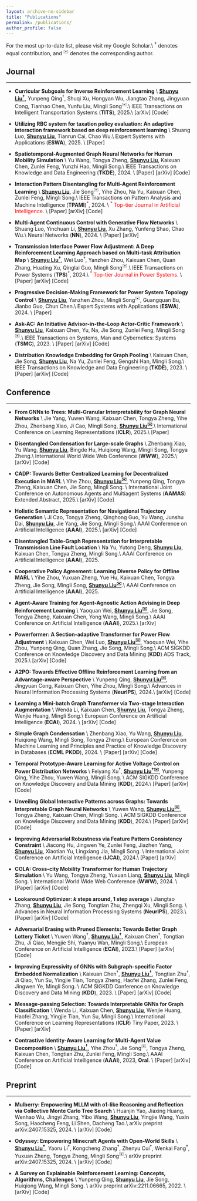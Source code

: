 ```yaml
---
layout: archive-no-sidebar
title: "Publications"
permalink: /publications/
author_profile: false
---
```


For the most up-to-date list, please visit my <a href="https://scholar.google.com/citations?user=4U-X6d4AAAAJ&hl=en" target="_blank" style="text-decoration: none">Google Scholar</a>.\\
$^\dagger$ denotes equal contribution, and $^✉️$ denotes the corresponding author.

## Journal
---

- **Curricular Subgoals for Inverse Reinforcement Learning**  \\
  **<u>Shunyu Liu$^\dagger$</u>**, Yunpeng Qing$^\dagger$, Shuqi Xu, Hongyan Wu, Jiangtao Zhang, Jingyuan Cong, Tianhao Chen, Yunfu Liu, Mingli Song$^✉️$.\\
  IEEE Transactions on Intelligent Transportation Systems (**TITS**), 2025.\\
  <a href="https://arxiv.org/abs/2306.08232" target="_blank" style="text-decoration: none">\[arXiv\]</a> <a href="https://github.com/Plankson/CSIRL" target="_blank" style="text-decoration: none">\[Code\]</a>



- **Utilizing RBC system for taxation policy evaluation: An adaptive interaction framework based on deep reinforcement learning** \\
  Shuang Luo, **<u>Shunyu Liu</u>**, Tianrun Cai, Chao Wu.\\
  Expert Systems with Applications (**ESWA**), 2025. \\
  <a href="https://www.sciencedirect.com/science/article/pii/S0957417424032329" target="_blank" style="text-decoration: none">\[Paper\]</a>


- **Spatiotemporal-Augmented Graph Neural Networks for Human Mobility Simulation** \\
  Yu Wang, Tongya Zheng, **<u>Shunyu Liu</u>**, Kaixuan Chen, Zunlei Feng, Yunzhi Hao, Mingli Song.\\
  IEEE Transactions on Knowledge and Data Engineering (**TKDE**), 2024. \\
  <a href="https://ieeexplore.ieee.org/abstract/document/10547368/" target="_blank" style="text-decoration: none">\[Paper\]</a> <a href="https://arxiv.org/abs/2306.09381" target="_blank" style="text-decoration: none">\[arXiv\]</a> <a href="https://github.com/Star607/STAR-TKDE" target="_blank" style="text-decoration: none">\[Code\]</a> 


- **Interaction Pattern Disentangling for Multi-Agent Reinforcement Learning**  \\
  **<u>Shunyu Liu</u>**, Jie Song$^✉️$, Yihe Zhou, Na Yu, Kaixuan Chen, Zunlei Feng, Mingli Song.\\
  IEEE Transactions on Pattern Analysis and Machine Intelligence (**TPAMI**)<span style="color:red">$^*$</span>, 2024. \\
  <span style="color:red">$^*$ Top-tier Journal in Artificial Intelligence.</span> \\
  <a href="https://ieeexplore.ieee.org/document/10529613" target="_blank" style="text-decoration: none">\[Paper\]</a> <a href="https://arxiv.org/abs/2207.03902" target="_blank" style="text-decoration: none">\[arXiv\]</a> <a href="https://github.com/liushunyu/OPT" target="_blank" style="text-decoration: none">\[Code\]</a>


- **Multi-Agent Continuous Control with Generative Flow Networks**  \\
  Shuang Luo, Yinchuan Li, **<u>Shunyu Liu</u>**, Xu Zhang, Yunfeng Shao, Chao Wu.\\
  Neural Networks (**NN**), 2024. \\
  <a href="https://www.sciencedirect.com/science/article/abs/pii/S0893608024001679" target="_blank" style="text-decoration: none">\[Paper\]</a> <a href="https://arxiv.org/abs/2408.06920" target="_blank" style="text-decoration: none">\[arXiv\]</a>


- **Transmission Interface Power Flow Adjustment: A Deep Reinforcement Learning Approach based on Multi-task Attribution Map** \\
  **<u>Shunyu Liu$^\dagger$</u>**, Wei Luo$^\dagger$, Yanzhen Zhou, Kaixuan Chen, Quan Zhang, Huating Xu, Qinglai Guo, Mingli Song$^✉️$.\\
  IEEE Transactions on Power Systems (**TPS**)<span style="color:red">$^*$</span>, 2024.\\
  <span style="color:red">$^*$ Top-tier Journal in Power Systems.</span> \\
  <a href="https://ieeexplore.ieee.org/document/10192091" target="_blank" style="text-decoration: none">\[Paper\]</a> <a href="https://arxiv.org/abs/2405.15831" target="_blank" style="text-decoration: none">\[arXiv\]</a> <a href="https://github.com/Cra2yDavid/MAM" target="_blank" style="text-decoration: none">\[Code\]</a> 


- **Progressive Decision-Making Framework for Power System Topology Control** \\
  **<u>Shunyu Liu</u>**, Yanzhen Zhou, Mingli Song$^✉️$, Guangquan Bu, Jianbo Guo, Chun Chen.\\
  Expert Systems with Applications (**ESWA**), 2024. \\
  <a href="https://www.sciencedirect.com/science/article/pii/S0957417423015725" target="_blank" style="text-decoration: none">\[Paper\]</a>


- **Ask-AC: An Initiative Advisor-in-the-Loop Actor-Critic Framework**  \\
  **<u>Shunyu Liu</u>**, Kaixuan Chen, Yu, Na, Jie Song, Zunlei Feng, Mingli Song$^✉️$.\\
  IEEE Transactions on Systems, Man and Cybernetics: Systems (**TSMC**), 2023. \\
  <a href="https://ieeexplore.ieee.org/abstract/document/10210582" target="_blank" style="text-decoration: none">\[Paper\]</a> <a href="https://arxiv.org/abs/2207.01955" target="_blank" style="text-decoration: none">\[arXiv\]</a> <a href="https://github.com/liushunyu/Ask-AC" target="_blank" style="text-decoration: none">\[Code\]</a>


- **Distribution Knowledge Embedding for Graph Pooling** \\
  Kaixuan Chen, Jie Song, **<u>Shunyu Liu</u>**, Na Yu, Zunlei Feng, Gengshi Han, Mingli Song.\\
  IEEE Transactions on Knowledge and Data Engineering (**TKDE**), 2023. \\
  <a href="https://ieeexplore.ieee.org/abstract/document/9896198/" target="_blank" style="text-decoration: none">\[Paper\]</a> <a href="https://arxiv.org/abs/2109.14333" target="_blank" style="text-decoration: none">\[arXiv\]</a> <a href="https://github.com/chenchkx/DKEPool" target="_blank" style="text-decoration: none">\[Code\]</a> 




## Conference
---


- **From GNNs to Trees: Multi-Granular Interpretability for Graph Neural Networks**  \\
  Jie Yang, Yuwen Wang, Kaixuan Chen, Tongya Zheng, Yihe Zhou, Zhenbang Xiao, Ji Cao, Mingli Song, **<u>Shunyu Liu$^✉️$</u>**.\\
  International Conference on Learning Representations (**ICLR**), 2025.\\
  <a href="https://openreview.net/forum?id=KEUPk0wXXe" target="_blank" style="text-decoration: none">\[Paper\]</a> 


- **Disentangled Condensation for Large-scale Graphs**  \\
  Zhenbang Xiao, Yu Wang, **<u>Shunyu Liu</u>**, Bingde Hu, Huiqiong Wang, Mingli Song, Tongya Zheng.\\
  International World Wide Web Conference (**WWW**), 2025.\\
  <a href="https://arxiv.org/abs/2401.12231" target="_blank" style="text-decoration: none">\[arXiv\]</a> <a href="https://github.com/BangHonor/DisCo" target="_blank" style="text-decoration: none">\[Code\]</a> 


- **CADP: Towards Better Centralized Learning for Decentralized Execution in MARL** \\
  Yihe Zhou, **<u>Shunyu Liu$^✉️$</u>**, Yunpeng Qing, Tongya Zheng, Kaixuan Chen, Jie Song, Mingli Song. \\
  International Joint Conference on Autonomous Agents and Multiagent Systems (**AAMAS**) Extended Abstract, 2025.\\
  <a href="https://arxiv.org/abs/2305.17352" target="_blank" style="text-decoration: none">\[arXiv\]</a> <a href="https://github.com/zyh1999/CADP" target="_blank" style="text-decoration: none">\[Code\]</a> 




- **Holistic Semantic Representation for Navigational Trajectory Generation**  \\
  Ji Cao, Tongya Zheng, Qinghong Guo, Yu Wang, Junshu Dai, **<u>Shunyu Liu</u>**, Jie Yang, Jie Song, Mingli Song.\\
  AAAI Conference on Artificial Intelligence (**AAAI**), 2025.\\
  <a href="https://arxiv.org/abs/2501.02737" target="_blank" style="text-decoration: none">\[arXiv\]</a> <a href="https://github.com/caoji2001/HOSER" target="_blank" style="text-decoration: none">\[Code\]</a>


- **Disentangled Table-Graph Representation for Interpretable Transmission Line Fault Location**  \\
  Na Yu, Yutong Deng, **<u>Shunyu Liu</u>**, Kaixuan Chen, Tongya Zheng, Mingli Song.\\
  AAAI Conference on Artificial Intelligence (**AAAI**), 2025.


- **Cooperative Policy Agreement: Learning Diverse Policy for Offline MARL**  \\
  Yihe Zhou, Yuxuan Zheng, Yue Hu, Kaixuan Chen, Tongya Zheng, Jie Song, Mingli Song, **<u>Shunyu Liu$^✉️$</u>**.\\
  AAAI Conference on Artificial Intelligence (**AAAI**), 2025.


- **Agent-Aware Training for Agent-Agnostic Action Advising in Deep Reinforcement Learning**  \\
  Yaoquan Wei, **<u>Shunyu Liu$^✉️$</u>**, Jie Song, Tongya Zheng, Kaixuan Chen, Yong Wang, Mingli Song.\\
  AAAI Conference on Artificial Intelligence (**AAAI**), 2025.\\
  <a href="https://arxiv.org/abs/2311.16807" target="_blank" style="text-decoration: none">\[arXiv\]</a> 


- **Powerformer: A Section-adaptive Transformer for Power Flow Adjustment** \\
  Kaixuan Chen, Wei Luo, **<u>Shunyu Liu$^✉️$</u>**, Yaoquan Wei, Yihe Zhou, Yunpeng Qing, Quan Zhang, Jie Song, Mingli Song.\\
  ACM SIGKDD Conference on Knowledge Discovery and Data Mining (**KDD**) ADS Track, 2025.\\
  <a href="https://arxiv.org/abs/2401.02771" target="_blank" style="text-decoration: none">\[arXiv\]</a> <a href="https://github.com/chenchkx/Powerformer" target="_blank" style="text-decoration: none">\[Code\]</a> 


- **A2PO: Towards Effective Offline Reinforcement Learning from an Advantage-aware Perspective**  \\
  Yunpeng Qing, **<u>Shunyu Liu$^✉️$</u>**, Jingyuan Cong, Kaixuan Chen, Yihe Zhou, Mingli Song.\\
  Advances in Neural Information Processing Systems (**NeurIPS**), 2024.\\
  <a href="https://arxiv.org/abs/2403.07262" target="_blank" style="text-decoration: none">\[arXiv\]</a> <a href="https://github.com/Plankson/A2PO" target="_blank" style="text-decoration: none">\[Code\]</a>


- **Learning a Mini-batch Graph Transformer via Two-stage Interaction Augmentation**  \\
  Wenda Li, Kaixuan Chen, **<u>Shunyu Liu</u>**, Tongya Zheng, Wenjie Huang, Mingli Song.\\
  European Conference on Artificial Intelligence (**ECAI**), 2024. \\
  <a href="https://arxiv.org/abs/2407.09904" target="_blank" style="text-decoration: none">\[arXiv\]</a> <a href="https://github.com/l-wd/LGMformer" target="_blank" style="text-decoration: none">\[Code\]</a>


- **Simple Graph Condensation**  \\
  Zhenbang Xiao, Yu Wang, **<u>Shunyu Liu</u>**, Huiqiong Wang, Mingli Song, Tongya Zheng.\\
  European Conference on Machine Learning and Principles and Practice of Knowledge Discovery in Databases (**ECML PKDD**), 2024. \\
  <a href="https://link.springer.com/chapter/10.1007/978-3-031-70344-7_4" target="_blank" style="text-decoration: none">\[Paper\]</a> <a href="https://arxiv.org/abs/2403.14951" target="_blank" style="text-decoration: none">\[arXiv\]</a> <a href="https://github.com/BangHonor/SimGC" target="_blank" style="text-decoration: none">\[Code\]</a>

- **Temporal Prototype-Aware Learning for Active Voltage Control on Power Distribution Networks**  \\
  Feiyang Xu$^\dagger$, **<u>Shunyu Liu$^{\dagger ✉️}$</u>**, Yunpeng Qing, Yihe Zhou, Yuwen Wang, Mingli Song. \\
  ACM SIGKDD Conference on Knowledge Discovery and Data Mining (**KDD**), 2024.\\
  <a href="https://dl.acm.org/doi/abs/10.1145/3637528.3671790" target="_blank" style="text-decoration: none">\[Paper\]</a> <a href="https://arxiv.org/abs/2406.17818" target="_blank" style="text-decoration: none">\[arXiv\]</a> <a href="https://github.com/Canyizl/TPA-for-AVC" target="_blank" style="text-decoration: none">\[Code\]


- **Unveiling Global Interactive Patterns across Graphs: Towards Interpretable Graph Neural Networks**  \\
  Yuwen Wang, **<u>Shunyu Liu$^✉️$</u>**, Tongya Zheng, Kaixuan Chen, Mingli Song. \\
  ACM SIGKDD Conference on Knowledge Discovery and Data Mining (**KDD**), 2024.\\
  <a href="https://dl.acm.org/doi/abs/10.1145/3637528.3671838" target="_blank" style="text-decoration: none">\[Paper\]</a> <a href="https://arxiv.org/abs/2407.01979" target="_blank" style="text-decoration: none">\[arXiv\]</a> <a href="https://github.com/Wangyuwen0627/GIP-Framework" target="_blank" style="text-decoration: none">\[Code\]


- **Improving Adversarial Robustness via Feature Pattern Consistency Constraint** \\
  Jiacong Hu, Jingwen Ye, Zunlei Feng, Jiazhen Yang, **<u>Shunyu Liu</u>**, Xiaotian Yu, Lingxiang Jia, Mingli Song. \\
  International Joint Conference on Artificial  Intelligence (**IJCAI**), 2024.\\
  <a href="https://www.ijcai.org/proceedings/2024/94" target="_blank" style="text-decoration: none">\[Paper\]</a> <a href="https://arxiv.org/abs/2406.08829" target="_blank" style="text-decoration: none">\[arXiv\]</a>



- **COLA: Cross-city Mobility Transformer for Human Trajectory Simulation**  \\
  Yu Wang, Tongya Zheng, Yuxuan Liang, **<u>Shunyu Liu</u>**, Mingli Song. \\
  International World Wide Web Conference (**WWW**), 2024. \\
  <a href="https://dl.acm.org/doi/abs/10.1145/3589334.3645469" target="_blank" style="text-decoration: none">\[Paper\]</a> <a href="https://arxiv.org/abs/2403.01801" target="_blank" style="text-decoration: none">\[arXiv\]</a> <a href="https://github.com/Star607/Cross-city-Mobility-Transformer" target="_blank" style="text-decoration: none">\[Code\]</a>


- **Lookaround Optimizer: $k$ steps around, 1 step average**  \\
  Jiangtao Zhang, **<u>Shunyu Liu</u>**, Jie Song, Tongtian Zhu, Zhengqi Xu, Mingli Song. \\
  Advances in Neural Information Processing Systems (**NeurIPS**), 2023.\\
  <a href="https://proceedings.neurips.cc/paper_files/paper/2023/hash/5b4b967d4222d87fa5b28b6ec7144058-Abstract-Conference.html" target="_blank" style="text-decoration: none">\[Paper\]</a> <a href="https://arxiv.org/abs/2306.07684" target="_blank" style="text-decoration: none">\[arXiv\]</a> <a href="https://github.com/Ardcy/Lookaround" target="_blank" style="text-decoration: none">\[Code\]</a>


- **Adversarial Erasing with Pruned Elements: Towards Better Graph Lottery Ticket**  \\
  Yuwen Wang$^\dagger$, **<u>Shunyu Liu$^\dagger$</u>**, Kaixuan Chen$^\dagger$, Tongtian Zhu, Ji Qiao, Mengjie Shi, Yuanyu Wan, Mingli Song.\\
  European Conference on Artificial Intelligence (**ECAI**), 2023.\\
  <a href="https://ebooks.iospress.nl/doi/10.3233/FAIA230564" target="_blank" style="text-decoration: none">\[Paper\]</a> <a href="https://arxiv.org/abs/2308.02916" target="_blank" style="text-decoration: none">\[arXiv\]</a> <a href="https://github.com/Wangyuwen0627/ACE-GLT" target="_blank" style="text-decoration: none">\[Code\]</a> 


- **Improving Expressivity of GNNs with Subgraph-specific Factor Embedded Normalization**  \\
  Kaixuan Chen$^\dagger$, **<u>Shunyu Liu$^\dagger$</u>**, Tongtian Zhu$^\dagger$, Ji Qiao, Yun Su, Yingjie Tian, Tongya Zheng, Haofei Zhang, Zunlei Feng, Jingwen Ye, Mingli Song. \\
  ACM SIGKDD Conference on Knowledge Discovery and Data Mining (**KDD**), 2023. \\
  <a href="https://dl.acm.org/doi/abs/10.1145/3580305.3599388" target="_blank" style="text-decoration: none">\[Paper\]</a> <a href="https://arxiv.org/abs/2305.19903" target="_blank" style="text-decoration: none">\[arXiv\]</a> <a href="https://github.com/chenchkx/SuperNorm" target="_blank" style="text-decoration: none">\[Code\]</a>


- **Message-passing Selection: Towards Interpretable GNNs for Graph Classification**  \\
  Wenda Li, Kaixuan Chen, **<u>Shunyu Liu</u>**, Wenjie Huang, Haofei Zhang, Yingjie Tian, Yun Su, Mingli Song.\\
  International Conference on Learning Representations (**ICLR**) Tiny Paper, 2023. \\
  <a href="https://openreview.net/forum?id=99Go96dla5y" target="_blank" style="text-decoration: none">\[Paper\]</a> <a href="https://arxiv.org/abs/2306.02081" target="_blank" style="text-decoration: none">\[arXiv\]</a>




- **Contrastive Identity-Aware Learning for Multi-Agent Value Decomposition**  \\
  **<u>Shunyu Liu$^\dagger$</u>**, Yihe Zhou$^\dagger$, Jie Song$^✉️$, Tongya Zheng, Kaixuan Chen, Tongtian Zhu, Zunlei Feng, Mingli Song.\\
  AAAI Conference on Artificial Intelligence (**AAAI**), 2023, **Oral**. \\
  <a href="https://ojs.aaai.org/index.php/AAAI/article/view/26370" target="_blank" style="text-decoration: none">\[Paper\]</a> <a href="https://arxiv.org/abs/2211.12712" target="_blank" style="text-decoration: none">\[arXiv\]</a> <a href="https://github.com/liushunyu/CIA" target="_blank" style="text-decoration: none">\[Code\]</a>







## Preprint
---

- **Mulberry: Empowering MLLM with o1-like Reasoning and Reflection via Collective Monte Carlo Tree Search**  \\
  Huanjin Yao, Jiaxing Huang, Wenhao Wu, Jingyi Zhang, Yibo Wang, **<u>Shunyu Liu</u>**, Yingjie Wang, Yuxin Song, Haocheng Feng, Li Shen, Dacheng Tao.\\
  arXiv preprint arXiv:2407.15325, 2024. \\
  <a href="https://arxiv.org/abs/2412.18319" target="_blank" style="text-decoration: none">\[arXiv\]</a> <a href="https://github.com/HJYao00/Mulberry" target="_blank" style="text-decoration: none">\[Code\]</a>



- **Odyssey: Empowering Minecraft Agents with Open-World Skills**  \\
  **<u>Shunyu Liu$^\dagger$</u>**, Yaoru Li$^\dagger$, Kongcheng Zhang$^\dagger$, Zhenyu Cui$^\dagger$, Wenkai Fang$^\dagger$, Yuxuan Zheng, Tongya Zheng, Mingli Song$^✉️$.\\
  arXiv preprint arXiv:2407.15325, 2024. \\
  <a href="https://arxiv.org/abs/2407.15325" target="_blank" style="text-decoration: none">\[arXiv\]</a> <a href="https://github.com/zju-vipa/Odyssey" target="_blank" style="text-decoration: none">\[Code\]</a>




- **A Survey on Explainable Reinforcement Learning: Concepts, Algorithms, Challenges** \\
  Yunpeng Qing, **<u>Shunyu Liu</u>**, Jie Song, Huiqiong Wang, Mingli Song. \\
  arXiv preprint arXiv:2211.06665, 2022. \\
  <a href="https://arxiv.org/abs/2211.06665" target="_blank" style="text-decoration: none">\[arXiv\]</a> <a href="https://github.com/Plankson/awesome-explainable-reinforcement-learning" target="_blank" style="text-decoration: none">\[Code\]</a> 

  



